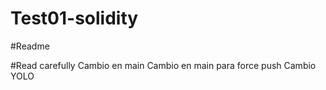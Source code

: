 # Test01-solidity
#Readme


#Read carefully
Cambio en main
Cambio en main para force push
Cambio YOLO
